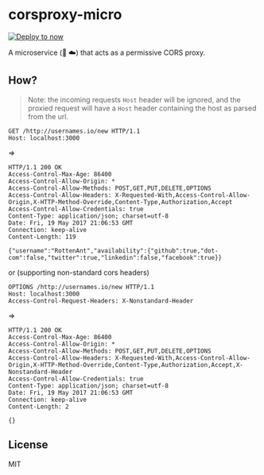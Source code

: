# corsproxy-micro

[![Deploy to now](https://deploy.now.sh/static/button.svg)](https://deploy.now.sh/?repo=https://github.com/bengreenier/corsproxy-micro)

A microservice (:microscope: :cloud:) that acts as a permissive CORS proxy.

## How?

> Note: the incoming requests `Host` header will be ignored, and the proxied request will have a `Host` header containing the host as parsed from the url.

```
GET /http://usernames.io/new HTTP/1.1
Host: localhost:3000
```

=>

```
HTTP/1.1 200 OK
Access-Control-Max-Age: 86400
Access-Control-Allow-Origin: *
Access-Control-Allow-Methods: POST,GET,PUT,DELETE,OPTIONS
Access-Control-Allow-Headers: X-Requested-With,Access-Control-Allow-Origin,X-HTTP-Method-Override,Content-Type,Authorization,Accept
Access-Control-Allow-Credentials: true
Content-Type: application/json; charset=utf-8
Date: Fri, 19 May 2017 21:06:53 GMT
Connection: keep-alive
Content-Length: 119

{"username":"RottenAnt","availability":{"github":true,"dot-com":false,"twitter":true,"linkedin":false,"facebook":true}}
```

or (supporting non-standard cors headers)

```
OPTIONS /http://usernames.io/new HTTP/1.1
Host: localhost:3000
Access-Control-Request-Headers: X-Nonstandard-Header
```

=>

```
HTTP/1.1 200 OK
Access-Control-Max-Age: 86400
Access-Control-Allow-Origin: *
Access-Control-Allow-Methods: POST,GET,PUT,DELETE,OPTIONS
Access-Control-Allow-Headers: X-Requested-With,Access-Control-Allow-Origin,X-HTTP-Method-Override,Content-Type,Authorization,Accept,X-Nonstandard-Header
Access-Control-Allow-Credentials: true
Content-Type: application/json; charset=utf-8
Date: Fri, 19 May 2017 21:06:53 GMT
Connection: keep-alive
Content-Length: 2

{}
```

## License

MIT
